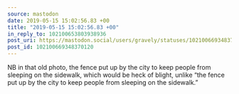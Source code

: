 ```yaml
---
source: mastodon
date: 2019-05-15 15:02:56.83 +00
title: "2019-05-15 15:02:56.83 +00"
in_reply_to: 102100653803938936
post_uri: https://mastodon.social/users/gravely/statuses/102100669348370120
post_id: 102100669348370120
---
```

NB in that old photo, the fence put up by the city to keep people from sleeping on the sidewalk, which would be heck of blight, unlike “the fence put up by the city to keep people from sleeping on the sidewalk.”


